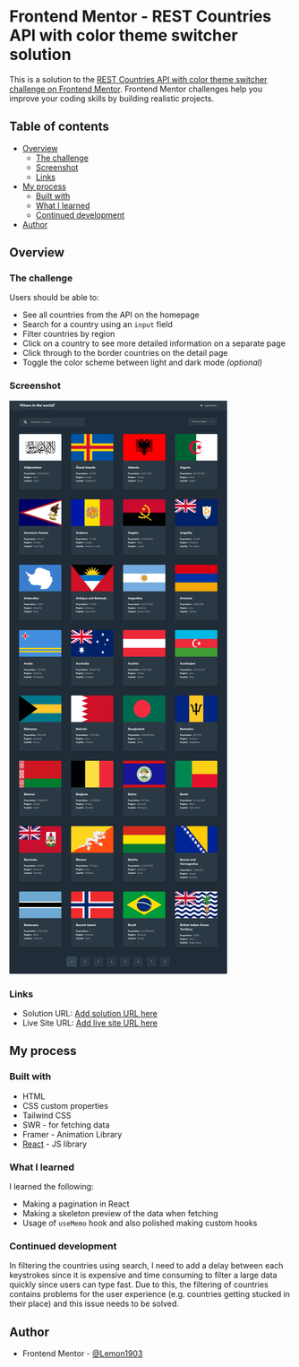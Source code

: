 # Frontend Mentor - REST Countries API with color theme switcher solution

This is a solution to the [REST Countries API with color theme switcher challenge on Frontend Mentor](https://www.frontendmentor.io/challenges/rest-countries-api-with-color-theme-switcher-5cacc469fec04111f7b848ca). Frontend Mentor challenges help you improve your coding skills by building realistic projects.

## Table of contents

- [Overview](#overview)
  - [The challenge](#the-challenge)
  - [Screenshot](#screenshot)
  - [Links](#links)
- [My process](#my-process)
  - [Built with](#built-with)
  - [What I learned](#what-i-learned)
  - [Continued development](#continued-development)
- [Author](#author)

## Overview

### The challenge

Users should be able to:

- See all countries from the API on the homepage
- Search for a country using an `input` field
- Filter countries by region
- Click on a country to see more detailed information on a separate page
- Click through to the border countries on the detail page
- Toggle the color scheme between light and dark mode _(optional)_

### Screenshot

![](./public/screenshot.png)

### Links

- Solution URL: [Add solution URL here](https://your-solution-url.com)
- Live Site URL: [Add live site URL here](https://your-live-site-url.com)

## My process

### Built with

- HTML
- CSS custom properties
- Tailwind CSS
- SWR - for fetching data
- Framer - Animation Library
- [React](https://reactjs.org/) - JS library

### What I learned

I learned the following:

- Making a pagination in React
- Making a skeleton preview of the data when fetching
- Usage of `useMemo` hook and also polished making custom hooks

### Continued development

In filtering the countries using search, I need to add a delay between each keystrokes since it is expensive and time consuming to filter a large data quickly since users can type fast. Due to this, the filtering of countries contains problems for the user experience (e.g. countries getting stucked in their place) and this issue needs to be solved.

## Author

- Frontend Mentor - [@Lemon1903](https://www.frontendmentor.io/profile/Lemon1903)
